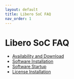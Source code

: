 ```yaml
---
layout: default
title: Libero SoC FAQ
nav_order: 1
---
```


# Libero SoC FAQ

-   [Availability and Download](GUID-836321BA-426B-4A25-A3F1-3A3C22E8A392.md)
-   [Software Installation](GUID-CE88DBBB-26E4-4E96-AD5A-39B9F40CD5F7.md)
-   [Software Startup](GUID-8BEC7F14-A26D-4A0E-84F9-525B9524B87A.md)
-   [License Installation](GUID-1C17C63E-9C5F-47B1-B88D-599E829977A5.md)
